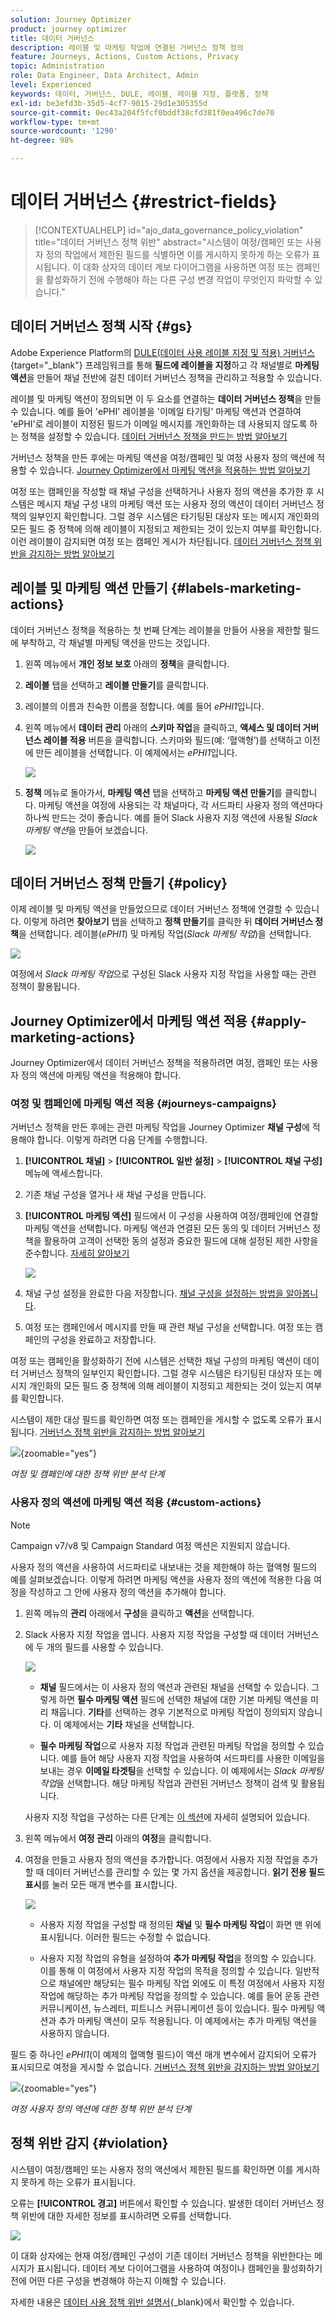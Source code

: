 ```yaml
---
solution: Journey Optimizer
product: journey optimizer
title: 데이터 거버넌스
description: 레이블 및 마케팅 작업에 연결된 거버넌스 정책 정의
feature: Journeys, Actions, Custom Actions, Privacy
topic: Administration
role: Data Engineer, Data Architect, Admin
level: Experienced
keywords: 데이터, 거버넌스, DULE, 레이블, 레이블 지정, 플랫폼, 정책
exl-id: be3efd3b-35d5-4cf7-9015-29d1e305355d
source-git-commit: 0ec43a204f5fcf0bddf38cfd381f0ea496c7de70
workflow-type: tm+mt
source-wordcount: '1290'
ht-degree: 98%

---
```


# 데이터 거버넌스 {#restrict-fields}

>[!CONTEXTUALHELP]
>id="ajo_data_governance_policy_violation"
>title="데이터 거버넌스 정책 위반"
>abstract="시스템이 여정/캠페인 또는 사용자 정의 작업에서 제한된 필드를 식별하면 이를 게시하지 못하게 하는 오류가 표시됩니다. 이 대화 상자의 데이터 계보 다이어그램을 사용하면 여정 또는 캠페인을 활성화하기 전에 수행해야 하는 다른 구성 변경 작업이 무엇인지 파악할 수 있습니다."

## 데이터 거버넌스 정책 시작 {#gs}

Adobe Experience Platform의 [DULE(데이터 사용 레이블 지정 및 적용) 거버넌스](https://experienceleague.adobe.com/docs/experience-platform/data-governance/home.html?lang=ko){target="_blank"} 프레임워크를 통해 **필드에 레이블을 지정**&#x200B;하고 각 채널별로 **마케팅 액션**&#x200B;을 만들어 채널 전반에 걸친 데이터 거버넌스 정책을 관리하고 적용할 수 있습니다.

레이블 및 마케팅 액션이 정의되면 이 두 요소를 연결하는 **데이터 거버넌스 정책**&#x200B;을 만들 수 있습니다. 예를 들어 &#39;ePHI&#39; 레이블을 &#39;이메일 타기팅&#39; 마케팅 액션과 연결하여 &#39;ePHI&#39;로 레이블이 지정된 필드가 이메일 메시지를 개인화하는 데 사용되지 않도록 하는 정책을 설정할 수 있습니다. [데이터 거버넌스 정책을 만드는 방법 알아보기](#policy)

거버넌스 정책을 만든 후에는 마케팅 액션을 여정/캠페인 및 여정 사용자 정의 액션에 적용할 수 있습니다.
[Journey Optimizer에서 마케팅 액션을 적용하는 방법 알아보기](#apply-marketing-actions)

여정 또는 캠페인을 작성할 때 채널 구성을 선택하거나 사용자 정의 액션을 추가한 후 시스템은 메시지 채널 구성 내의 마케팅 액션 또는 사용자 정의 액션이 데이터 거버넌스 정책의 일부인지 확인합니다. 그럴 경우 시스템은 타기팅된 대상자 또는 메시지 개인화의 모든 필드 중 정책에 의해 레이블이 지정되고 제한되는 것이 있는지 여부를 확인합니다. 이런 레이블이 감지되면 여정 또는 캠페인 게시가 차단됩니다. [데이터 거버넌스 정책 위반을 감지하는 방법 알아보기](#violation)

## 레이블 및 마케팅 액션 만들기 {#labels-marketing-actions}

데이터 거버넌스 정책을 적용하는 첫 번째 단계는 레이블을 만들어 사용을 제한할 필드에 부착하고, 각 채널별 마케팅 액션을 만드는 것입니다.

1. 왼쪽 메뉴에서 **개인 정보 보호** 아래의 **정책**&#x200B;을 클릭합니다.

1. **레이블** 탭을 선택하고 **레이블 만들기**&#x200B;를 클릭합니다. 

1. 레이블의 이름과 친숙한 이름을 정합니다. 예를 들어 _ePHI1_&#x200B;입니다.

1. 왼쪽 메뉴에서 **데이터 관리** 아래의 **스키마 작업**&#x200B;을 클릭하고, **액세스 및 데이터 거버넌스 레이블 적용** 버튼을 클릭합니다. 스키마와 필드(예: ‘혈액형’)를 선택하고 이전에 만든 레이블을 선택합니다. 이 예제에서는 _ePHI1_&#x200B;입니다.

   ![](assets/action-privacy3.png)

1. **정책** 메뉴로 돌아가서, **마케팅 액션** 탭을 선택하고 **마케팅 액션 만들기**&#x200B;를 클릭합니다. 마케팅 액션을 여정에 사용되는 각 채널마다, 각 서드파티 사용자 정의 액션마다 하나씩 만드는 것이 좋습니다. 예를 들어 Slack 사용자 지정 액션에 사용될 _Slack 마케팅 액션_&#x200B;을 만들어 보겠습니다.

   ![](assets/action-privacy4.png)

## 데이터 거버넌스 정책 만들기 {#policy}

이제 레이블 및 마케팅 액션을 만들었으므로 데이터 거버넌스 정책에 연결할 수 있습니다. 이렇게 하려면 **찾아보기** 탭을 선택하고 **정책 만들기**&#x200B;를 클릭한 뒤 **데이터 거버넌스 정책**&#x200B;을 선택합니다. 레이블(_ePHI1_) 및 마케팅 작업(_Slack 마케팅 작업_)을 선택합니다.

![](assets/action-privacy5.png)

여정에서 _Slack 마케팅 작업_&#x200B;으로 구성된 Slack 사용자 지정 작업을 사용할 때는 관련 정책이 활용됩니다.

## Journey Optimizer에서 마케팅 액션 적용 {#apply-marketing-actions}

Journey Optimizer에서 데이터 거버넌스 정책을 적용하려면 여정, 캠페인 또는 사용자 정의 액션에 마케팅 액션을 적용해야 합니다.

### 여정 및 캠페인에 마케팅 액션 적용 {#journeys-campaigns}

거버넌스 정책을 만든 후에는 관련 마케팅 작업을 Journey Optimizer **채널 구성**&#x200B;에 적용해야 합니다. 이렇게 하려면 다음 단계를 수행합니다.

1. **[!UICONTROL 채널]** > **[!UICONTROL 일반 설정]** > **[!UICONTROL 채널 구성]** 메뉴에 액세스합니다.

1. 기존 채널 구성을 열거나 새 채널 구성을 만듭니다.

1. **[!UICONTROL 마케팅 액션]** 필드에서 이 구성을 사용하여 여정/캠페인에 연결할 마케팅 액션을 선택합니다. 마케팅 액션과 연결된 모든 동의 및 데이터 거버넌스 정책을 활용하여 고객이 선택한 동의 설정과 중요한 필드에 대해 설정된 제한 사항을 준수합니다. [자세히 알아보기](../action/consent.md#surface-marketing-actions)

   ![](../privacy/assets/governance-channel-configuration.png)

1. 채널 구성 설정을 완료한 다음 저장합니다. [채널 구성을 설정하는 방법을 알아봅니다](../configuration/channel-surfaces.md).

1. 여정 또는 캠페인에서 메시지를 만들 때 관련 채널 구성을 선택합니다. 여정 또는 캠페인의 구성을 완료하고 저장합니다.

여정 또는 캠페인을 활성화하기 전에 시스템은 선택한 채널 구성의 마케팅 액션이 데이터 거버넌스 정책의 일부인지 확인합니다. 그럴 경우 시스템은 타기팅된 대상자 또는 메시지 개인화의 모든 필드 중 정책에 의해 레이블이 지정되고 제한되는 것이 있는지 여부를 확인합니다.

시스템이 제한 대상 필드를 확인하면 여정 또는 캠페인을 게시할 수 없도록 오류가 표시됩니다. [거버넌스 정책 위반을 감지하는 방법 알아보기](#violation)

![](assets/governance-policy-schema.png){zoomable="yes"}

*여정 및 캠페인에 대한 정책 위반 분석 단계*

### 사용자 정의 액션에 마케팅 액션 적용 {#custom-actions}

>[!NOTE]
>
>Campaign v7/v8 및 Campaign Standard 여정 액션은 지원되지 않습니다.

사용자 정의 액션을 사용하여 서드파티로 내보내는 것을 제한해야 하는 혈액형 필드의 예를 살펴보겠습니다. 이렇게 하려면 마케팅 액션을 사용자 정의 액션에 적용한 다음 여정을 작성하고 그 안에 사용자 정의 액션을 추가해야 합니다.

1. 왼쪽 메뉴의 **관리** 아래에서 **구성**&#x200B;을 클릭하고 **액션**&#x200B;을 선택합니다.

1. Slack 사용자 지정 작업을 엽니다. 사용자 지정 작업을 구성할 때 데이터 거버넌스에 두 개의 필드를 사용할 수 있습니다.

   ![](assets/action-privacy6.png)

   * **채널** 필드에서는 이 사용자 정의 액션과 관련된 채널을 선택할 수 있습니다. 그렇게 하면 **필수 마케팅 액션** 필드에 선택한 채널에 대한 기본 마케팅 액션을 미리 채웁니다. **기타**&#x200B;를 선택하는 경우 기본적으로 마케팅 작업이 정의되지 않습니다. 이 예제에서는 **기타** 채널을 선택합니다.

   * **필수 마케팅 작업**&#x200B;으로 사용자 지정 작업과 관련된 마케팅 작업을 정의할 수 있습니다. 예를 들어 해당 사용자 지정 작업을 사용하여 서드파티를 사용한 이메일을 보내는 경우 **이메일 타겟팅**&#x200B;을 선택할 수 있습니다. 이 예제에서는 _Slack 마케팅 작업_&#x200B;을 선택합니다. 해당 마케팅 작업과 관련된 거버넌스 정책이 검색 및 활용됩니다.

   사용자 지정 작업을 구성하는 다른 단계는 [이 섹션](../action/about-custom-action-configuration.md#consent-management)에 자세히 설명되어 있습니다.

1. 왼쪽 메뉴에서 **여정 관리** 아래의 **여정**&#x200B;을 클릭합니다.

1. 여정을 만들고 사용자 정의 액션을 추가합니다. 여정에서 사용자 지정 작업을 추가할 때 데이터 거버넌스를 관리할 수 있는 몇 가지 옵션을 제공합니다. **읽기 전용 필드 표시**&#x200B;를 눌러 모든 매개 변수를 표시합니다.

   ![](assets/action-privacy7.png)

   * 사용자 지정 작업을 구성할 때 정의된 **채널** 및 **필수 마케팅 작업**&#x200B;이 화면 맨 위에 표시됩니다. 이러한 필드는 수정할 수 없습니다.

   * 사용자 지정 작업의 유형을 설정하여 **추가 마케팅 작업**&#x200B;을 정의할 수 있습니다. 이를 통해 이 여정에서 사용자 지정 작업의 목적을 정의할 수 있습니다. 일반적으로 채널에만 해당되는 필수 마케팅 작업 외에도 이 특정 여정에서 사용자 지정 작업에 해당하는 추가 마케팅 작업을 정의할 수 있습니다. 예를 들어 운동 관련 커뮤니케이션, 뉴스레터, 피트니스 커뮤니케이션 등이 있습니다. 필수 마케팅 액션과 추가 마케팅 액션이 모두 적용됩니다. 이 예제에서는 추가 마케팅 액션을 사용하지 않습니다.

필드 중 하나인 _ePHI1_(이 예제의 혈액형 필드)이 액션 매개 변수에서 감지되어 오류가 표시되므로 여정을 게시할 수 없습니다. [거버넌스 정책 위반을 감지하는 방법 알아보기](#violation)

![](assets/governance-policy-custom-action-schema.png){zoomable="yes"}

*여정 사용자 정의 액션에 대한 정책 위반 분석 단계*

## 정책 위반 감지 {#violation}

시스템이 여정/캠페인 또는 사용자 정의 액션에서 제한된 필드를 확인하면 이를 게시하지 못하게 하는 오류가 표시됩니다.

오류는 **[!UICONTROL 경고]** 버튼에서 확인할 수 있습니다. 발생한 데이터 거버넌스 정책 위반에 대한 자세한 정보를 표시하려면 오류를 선택합니다.

![](assets/action-privacy8.png)

이 대화 상자에는 현재 여정/캠페인 구성이 기존 데이터 거버넌스 정책을 위반한다는 메시지가 표시됩니다. 데이터 계보 다이어그램을 사용하여 여정이나 캠페인을 활성화하기 전에 어떤 다른 구성을 변경해야 하는지 이해할 수 있습니다.

자세한 내용은 [데이터 사용 정책 위반 설명서](https://experienceleague.adobe.com/ko/docs/experience-platform/data-governance/enforcement/auto-enforcement#data-usage-violation){_blank}에서 확인할 수 있습니다.
